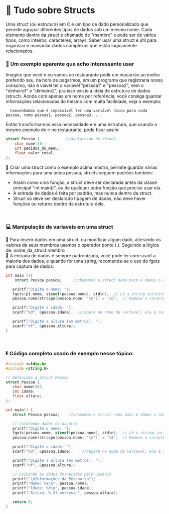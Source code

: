 # 🏢 Tudo sobre Structs

Uma struct (ou estrutura) em C é um tipo de dado personalizado que permite agrupar diferentes tipos de dados sob um mesmo nome. Cada elemento dentro da struct é chamado de "membro"
e pode ser de vários tipos, como inteiros, caracteres, arrays. Saber usar uma struct é útil para organizar e manipular dados complexos que estão logicamente relacionados.

### 🍜 Um exemplo aparente que acho interessante usar

Imagine que você e eu vamos ao restaurante pedir um macarrão ao molho preferido seu, na hora de pagarmos, em um programa que registraria nosso consumo, não é viavél ter a varíavel "pessoa1" e "pessoa2", nem o "dinheiro1"
e "dinheiro2", pra isso existe a ideia de estrutura de dados (struct). Aonde com apenas um nome por referência, você consiga guardar informações relacionadas do mesmo com muita facilidade, veja o exemplo:

      Convenhamos que é impossível ter uma variável única para cada pessoa, como pessoa1, pessoa2, pessoa3, ...

  Então transformamos essa necessidade em uma estrutura, que usando o mesmo exemplo de ir no restaurante, pode ficar assim:
  
``` C
struct Pessoa {            //declaracao da struct
    char nome[50];            
    int pedidos_do_menu;
    float valor_total;
};

```

🔴 Criar uma struct como o exemplo acima mostra, permite guardar várias informações para uma única pessoa, structs seguem padrões também:
- Assim como uma função, a struct deve ser declarada antes da classe principal "int main()", ou de qualquer outra função que precise usar ela.
- A entrada de dados é feita por padrão, mas nunca dentro da struct.
- Struct só deve ser declarado tipagem de dados, não deve haver funções ou returns dentro da estrutura dela.
 <br>

  ### 💻 Manipulação de varíaveis em uma struct
  
  📝 Para inserir dados em uma struct, ou modificar algum dado, alterando os valores de seus membros usamos o operador ponto (.). Seguindo a lógica de: nome_da_struct.membro <br>
 📝 A entrada de dados é sempre padronizada, você pode ler com scanf a maioria dos dados, e quando for uma string, recomenda-se o uso do fgets para captura de dados:

 ``` C
int main (){
     struct Pessoa pessoa;     //chamamos a struct numa main e damos o nome para ela de pessoa

    printf("Digite o nome: ");
    fgets(p1.nome, sizeof(pessoa.nome), stdin);  // Lê a string incluindo espaços
    pessoa.nome[strcspn(pessoa.nome, "\n")] = '\0';  // Remove o caractere que quebra linha, vlugo 'enter'

    printf("Digite a idade: ");
    scanf("%d", &pessoa.idade);  //repare no nome da variavel, ele é composto pelo nome da struct, seu operador "." e o nome do membro

    printf("Digite a altura (em metros): ");
    scanf("%f", &pessoa.altura);
}

```
<br>


### ⏬ Código completo usado de exemplo nesse tópico:

 ``` C
#include <stdio.h>
#include <string.h>

// Definindo a struct Pessoa
struct Pessoa {
    char nome[50];
    int idade;
    float altura;
};

int main() {
    struct Pessoa pessoa;    //chamamos a struct numa main e damos o nome para ela de pessoa

    // Coletando dados do usuário
    printf("Digite o nome: ");
    fgets(pessoa.nome, sizeof(pessoa.nome), stdin);  // Lê a string incluindo espaços
    pessoa.nome[strcspn(pessoa.nome, "\n")] = '\0';  // Remove o caractere de nova linha

    printf("Digite a idade: ");
    scanf("%d", &pessoa.idade);    //repare no nome da variavel, ele é composto pelo nome da struct, seu operador "." e o nome do membro

    printf("Digite a altura (em metros): ");
    scanf("%f", &pessoa.altura);

    // Exibindo os dados fornecidos pelo usuário
    printf("\nInformações da Pessoa:\n");
    printf("Nome: %s\n", pessoa.nome);
    printf("Idade: %d\n", pessoa.idade);
    printf("Altura: %.2f metros\n", pessoa.altura);

    return 0;
}

```
